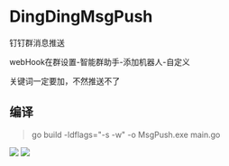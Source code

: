 # DingDingMsgPush
钉钉群消息推送

webHook在群设置-智能群助手-添加机器人-自定义

关键词一定要加，不然推送不了

## 编译

> go build -ldflags="-s -w" -o MsgPush.exe main.go

![](https://ae03.alicdn.com/kf/Hf3f55c99604e46a9bd8c7aab8cc7116eQ.png)
![](https://ae01.alicdn.com/kf/H8feea705b3834e51a1d6936097148991l.png)

